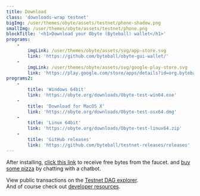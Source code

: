 ```yaml
---
title: Download
class: 'downloads-wrap testnet'
bigImg: /user/themes/obyte/assets/testnet/phone-shadow.png
smallImg: /user/themes/obyte/assets/testnet/phone.png
blockTitle: '<h1>Download your Obyte (Byteball) wallet</h1>'
programs:
    -
        imgLink: /user/themes/obyte/assets/svg/app-store.svg
        link: 'https://github.com/byteball/obyte-gui-wallet/'
    -
        imgLink: /user/themes/obyte/assets/svg/google-play-store.svg
        link: 'https://play.google.com/store/apps/details?id=org.byteball.wallet.testnet'
programs2:
    -
        title: 'Windows 64bit'
        link: 'https://obyte.org/downloads/Obyte-test-win64.exe'
    -
        title: 'Download for MacOS X'
        link: 'https://obyte.org/downloads/Obyte-test-osx64.dmg'
    -
        title: 'Linux 64bit'
        link: 'https://obyte.org/downloads/Obyte-test-linux64.zip'
    -
        title: 'GitHub releases'
        link: 'https://github.com/byteball/testnet-releases/releases'
---
```


After installing, [click this link](obyte-tn:AxBxXDnPOzE/AxLHmidAjwLPFtQ6dK3k70zM0yKVeDzC@obyte.org/bb-test#0000) to receive free bytes from the faucet.
and [buy some pizza](obyte-tn:AzG28EqBgI9OkDa5yka9gYTqqrfuwt+7mUAUuhaAXLAT@obyte.org/bb-test#0000) by chatting with a chatbot.

View public transactions on the [Testnet DAG explorer](https://testnetexplorer.obyte.org?target=_blank).<br>
And of course check out [developer resources](https://developer.obyte.org?target=_blank).

 
